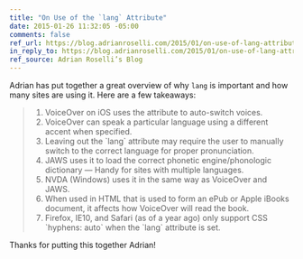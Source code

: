 ```yaml
---
title: "On Use of the `lang` Attribute"
date: 2015-01-26 11:32:05 -05:00
comments: false
ref_url: https://blog.adrianroselli.com/2015/01/on-use-of-lang-attribute.html
in_reply_to: https://blog.adrianroselli.com/2015/01/on-use-of-lang-attribute.html
ref_source: Adrian Roselli’s Blog
---
```


Adrian has put together a great overview of why `lang` is important and how many sites are using it. Here are a few takeaways:

<blockquote>
  <ol>
    <li>VoiceOver on iOS uses the attribute to auto-switch voices.</li>
    <li>VoiceOver can speak a particular language using a different accent when specified.</li>
    <li>Leaving out the `lang` attribute may require the user to manually switch to the correct language for proper pronunciation.</li>
    <li>JAWS uses it to load the correct phonetic engine/phonologic dictionary — Handy for sites with multiple languages.</li>
    <li>NVDA (Windows) uses it in the same way as VoiceOver and JAWS.</li>
    <li>When used in HTML that is used to form an ePub or Apple iBooks document, it affects how VoiceOver will read the book.</li>
    <li>Firefox, IE10, and Safari (as of a year ago) only support CSS `hyphens: auto` when the `lang` attribute is set.</li>
  </ol>
</blockquote>

Thanks for putting this together Adrian!